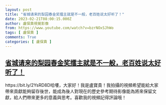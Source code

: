 ```yaml
---
layout: post
title: "省城请来的梨园春金奖擂主就是不一般，老百姓说太好听了！"
date: 2023-02-21T08:00:15.000Z
author: 盧保貴視覺影像
from: https://www.youtube.com/watch?v=bzrNOxSJhWo
tags: [ 盧保貴 ]
comments: True
categories: [ 盧保貴 ]
---
```

<!--1676966415000-->
[省城请来的梨园春金奖擂主就是不一般，老百姓说太好听了！](https://www.youtube.com/watch?v=bzrNOxSJhWo)
------

<div>
https://bit.ly/2YsRD8D哈嘍，大家好！我是盧寶貴！我拍攝的視頻希望能給大家帶來貢獻能夠留存後世，能成為後人對現在的歷史參考期待影像能為將來保留文獻，給人們帶來更多的意義與思考。喜歡我的視頻記得評論哦！
</div>
